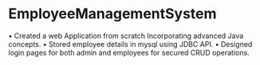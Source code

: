 # EmployeeManagementSystem
• Created a web Application from scratch Incorporating advanced Java
concepts.
• Stored employee details in mysql using JDBC API.
• Designed login pages for both admin and employees for secured CRUD
operations.

